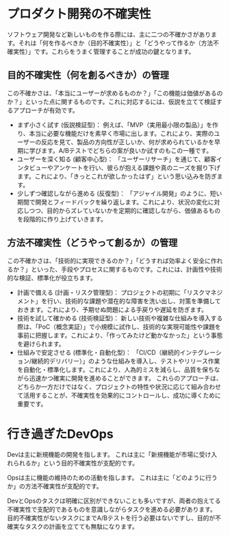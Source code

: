 # プロダクト開発の不確実性
ソフトウェア開発など新しいものを作る際には、主に二つの不確かさがあります。それは「何を作るべきか（目的不確実性）」と「どうやって作るか（方法不確実性）」です。これらをうまく管理することが成功の鍵となります。
## 目的不確実性（何を創るべきか）の管理
この不確かさは、「本当にユーザーが求めるものか？」「この機能は価値があるのか？」といった点に関するものです。これに対応するには、仮説を立てて検証するアプローチが有効です。
 * まず小さく試す (仮説検証型)：
   例えば、「MVP（実用最小限の製品）」を作り、本当に必要な機能だけを素早く市場に出します。これにより、実際のユーザーの反応を見て、製品の方向性が正しいか、何が求められているかを早期に学びます。A/Bテストでどちらの案が良いか試すのもこの一種です。
 * ユーザーを深く知る (顧客中心型)：
   「ユーザーリサーチ」を通じて、顧客インタビューやアンケートを行い、彼らが抱える課題や真のニーズを掘り下げます。これにより、「きっとこれが欲しかったはず」という思い込みを防ぎます。
 * 少しずつ確認しながら進める (反復型)：
   「アジャイル開発」のように、短い期間で開発とフィードバックを繰り返します。これにより、状況の変化に対応しつつ、目的からズレていないかを定期的に確認しながら、価値あるものを段階的に作り上げていきます。
## 方法不確実性（どうやって創るか）の管理
この不確かさは、「技術的に実現できるのか？」「どうすれば効率よく安全に作れるか？」といった、手段やプロセスに関するものです。これには、計画性や技術的な検証、標準化が役立ちます。
 * 計画で備える (計画・リスク管理型)：
   プロジェクトの初期に「リスクマネジメント」を行い、技術的な課題や潜在的な障害を洗い出し、対策を準備しておきます。これにより、予期せぬ問題による手戻りや遅延を防ぎます。
 * 技術を試して確かめる (技術検証型)：
   新しい技術や複雑な仕組みを導入する際は、「PoC（概念実証）」で小規模に試作し、技術的な実現可能性や課題を事前に把握します。これにより、「作ってみたけど動かなかった」という事態を避けられます。
 * 仕組みで安定させる (標準化・自動化型)：
   「CI/CD（継続的インテグレーション/継続的デリバリー）」のような仕組みを導入し、テストやリリース作業を自動化・標準化します。これにより、人為的ミスを減らし、品質を保ちながら迅速かつ確実に開発を進めることができます。
これらのアプローチは、どちらか一方だけではなく、プロジェクトの特性や状況に応じて組み合わせて活用することが、不確実性を効果的にコントロールし、成功に導くために重要です。

# 行き過ぎたDevOps
Devは主に新規機能の開発を指します。
これは主に「新規機能が市場に受け入れられるか」という目的不確実性が支配的です。

Opsは主に機能の維持のための活動を指します。
これは主に「どのように行うか」の方法不確実性が支配的です。

DevとOpsのタスクは明確に区別ができないことも多いですが、両者の抱えてる不確実性で支配的であるものを意識しながらタスクを進める必要があります。
目的不確実性がないタスクにまでA/Bテストを行う必要はないですし、目的が不確実なタスクの計画を立てても無駄になります。